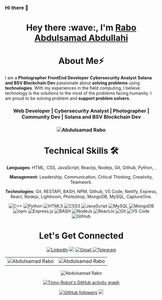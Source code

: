 ### Hi there 👋
<h1 align="center" >Hey there :wave:, I'm <a href="https://www.linkedin.com/in/nathaniel-handan-35944b218/" target="_blank">Rabo Abdulsamad Abdullahi</a></h1>
<!-- <img width="20%" align="right"   src="./passport-crop.png" > -->

<h1 align="center">About Me⚡</h1>

I am a **Photographer** **FrontEnd Developer** **Cybersecurity Analyst** **Solana and BSV Blockchain Dev** passionate about **solving problems** using **technologies**. With my experiences in the field computing, I believe technology is the solutions to the most of the problems facing humanity. I am proud to be solving problem and **support problem solvers**. 




<h3 align="center"> Web Developer | Cybersecurity Analyst | Photographer | Community Dev | Solana and BSV Blockchain Dev </h3>

<h3><p align="center"> <img src="https://komarev.com/ghpvc/?username=Tinny-Robot&label=Profile%20views&color=6805D3&style=flat" alt="Abdulsamad Rabo" /></p></h3>
   <div align="center">

<h1>Technical Skills 🛠</h1>
   
<b>Languages:</b> HTML, CSS, JavaScript, Reactjs, Nodejs, Git, Github, Python, .

<b>Management:</b>  Leadership, Communication, Critical Thinking, Creativity, Teamwork.

<b>Technologies:</b> Git, RESTAPI, BASH, NPM, Github, VS Code, Netlify, Express, React, Nodejs, Lightroom, Photoshop, MongoDB, MySQL, CaptureOne.


<p align="center"> 
<!--    <img alt="C" src="https://img.shields.io/badge/c-%2300599C.svg?&style=for-the-badge&logo=c&logoColor=white" /> -->
   <img alt="C++" src="https://img.shields.io/badge/c++-%2300599C.svg?&style=for-the-badge&logo=c%2B%2B&ogoColor=white" />
    <img alt="Python" src="https://img.shields.io/badge/python-%2314354C.svg?style=for-the-badge&logo=python&logoColor=white"/>
   <img alt="HTML5" src="https://img.shields.io/badge/html5-%23E34F26.svg?&style=for-the-badge&logo=html5&logoColor=white" />
    <img alt="CSS3" src="https://img.shields.io/badge/css3-%231572B6.svg?&style=for-the-badge&logo=css3&logoColor=white" />
    <img alt="JavaScript" src="https://img.shields.io/badge/javascript-%23323330.svg?&style=for-the-badge&logo=javascript&logoColor=%23F7DF1E" /> 
    <img alt="MySQL" src="https://img.shields.io/badge/MySQL-00000F?style=for-the-badge&logo=mysql&logoColor=white" />
    <img alt="MongoDB" src="https://img.shields.io/badge/MongoDB-white?style=for-the-badge&logo=mongodb&logoColor=4EA94B" />                              
    <img alt="npm" src="https://img.shields.io/badge/npm-CB3837?style=for-the-badge&logo=npm&logoColor=white" /> 
    <img alt="Express.js" src="https://img.shields.io/badge/Express.js-000000?style=for-the-badge&logo=express&logoColor=white" /> 
    <img alt="BASH" src="https://img.shields.io/badge/Bash-27338e?style=for-the-badge&logo=Bash&logoColor=white" />
    <img alt="NodeJs" src="https://img.shields.io/badge/Jupyter-F37626.svg?&style=for-the-badge&logo=Jupyter&logoColor=white" />
    <img alt="ReactJs" src="https://img.shields.io/badge/React-20232A?style=for-the-badge&logo=react&logoColor=61DAFB" />
<!--     <img alt="Kubernetes" src="https://img.shields.io/badge/kubernetes-326ce5.svg?&style=for-the-badge&logo=kubernetes&logoColor=white" /> -->
    <img alt="Git" src="https://img.shields.io/badge/Git-F05032?style=for-the-badge&logo=git&logoColor=white" />
    <img alt="VS Code" src="https://img.shields.io/badge/Visual_Studio_Code-0078D4?style=for-the-badge&logo=visual%20studio%20code&logoColor=white" />
<!--     <img alt="React Native" src="https://img.shields.io/badge/React_Native-0078D4?style=for-the-badge&logo=React%20Native&logoColor=white" /> -->
     <img alt="GitHub" src="https://img.shields.io/badge/GitHub-%2314354C.svg?style=for-the-badge&logo=GitHub&logoColor=white"/>
<!--       <img alt="Java" src="https://img.shields.io/badge/java-%23ED8B00.svg?&style=for-the-badge&logo=java&logoColor=white" />  -->
</p>



 <h1 align="center">Let's Get Connected</h1>

<div align="center">


<a  href="https://www.linkedin.com/in/nathaniel-handan-35944b218/" target="_blank"><img alt="LinkedIn" src="https://img.shields.io/badge/linkedin%20-%230077B5.svg?&style=for-the-badge&logo=linkedin&logoColor=white" /></a>
<a href="https://twitter.com/DeRealHandan" target="_blank"><img src="https://img.shields.io/badge/twitter-%2300acee.svg?&style=for-the-badge&logo=twitter&logoColor=white&alt=twitter" /></a>
<a href="mailto:raboabdulsamad04@gmail.com"><img  alt="Gmail" src="https://img.shields.io/badge/Gmail-D14836?style=for-the-badge&logo=gmail&logoColor=white" />
<a  href="https://t.me/Mr.robot"><img alt=" Telegram" src="https://img.shields.io/badge/Telegram-2CA5E0?style=for-the-badge&logo=telegram&logoColor=white"></a>

   
</div>   
   
<table>
  <tr>
   
<td><img src="https://github-readme-stats.vercel.app/api?username=Tinny-Robot&include_all_commits=true&count_private=true&show_icons=true&line_height=20&title_color=7A7ADB&icon_color=2234AE&text_color=D3D3D3&bg_color=0,000000,130F40" alt="Abdulsamad Rabo" />
    <td><img src="https://github-readme-stats.vercel.app/api/top-langs?username=Tinny-Robot&show_icons=true&locale=en&layout=compact&title_color=7A7ADB&icon_color=2234AE&text_color=D3D3D3&bg_color=0,000000,130F40" alt="Abdulsamad Rabo" /></td>
  </tr>
</table>

<div align="center">
<p><img align="center" src="https://github-readme-streak-stats.herokuapp.com/?user=Tinny-Robot&theme=dark" alt="Abdulsamad Rabo" /></p>
  </div>

 [![Tinny-Robot's GitHub activity graph](https://activity-graph.herokuapp.com/graph?username=Tinny-Robot&theme=xcode)](https://github.com/Tinny-Robot)
   
   

[![GitHub followers](https://img.shields.io/github/followers/Tinny-Robot.svg?style=social&label=Follow)](https://github.com/Tinny-Robot?tab=followers)
![](./prof.gif)

